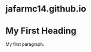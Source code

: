 # jafarmc14.github.io
<!DOCTYPE html>
<html>
<body>

<h1>My First Heading</h1>
<p>My first paragraph.</p>

</body>
</html>
